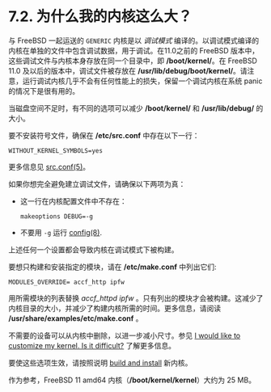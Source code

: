 # 7.2. 为什么我的内核这么大？

与 FreeBSD 一起运送的 `GENERIC` 内核是以 *调试模式* 编译的。以调试模式编译的内核在单独的文件中包含调试数据，用于调试。在11.0之前的 FreeBSD 版本中，这些调试文件与内核本身存放在同一个目录中，即 **/boot/kernel/**。在 FreeBSD 11.0 及以后的版本中，调试文件被存放在 **/usr/lib/debug/boot/kernel/**。请注意，运行调试内核几乎不会有任何性能上的损失，保留一个调试内核在系统 panic 的情况下是很有用的。

当磁盘空间不足时，有不同的选项可以减少 **/boot/kernel/** 和 **/usr/lib/debug/** 的大小。

要不安装符号文件，确保在 **/etc/src.conf** 中存在以下一行：

```
WITHOUT_KERNEL_SYMBOLS=yes
```

更多信息见 [src.conf(5)](https://www.freebsd.org/cgi/man.cgi?query=src.conf&sektion=5&format=html)。

如果你想完全避免建立调试文件，请确保以下两项为真：

- 这一行在内核配置文件中不存在：

  ```
  makeoptions DEBUG=-g
  ```

- 不要用 `-g` 运行 [config(8)](https://www.freebsd.org/cgi/man.cgi?query=config&sektion=8&format=html).

上述任何一个设置都会导致内核在调试模式下被构建。

要想只构建和安装指定的模块，请在 **/etc/make.conf** 中列出它们:

```
MODULES_OVERRIDE= accf_http ipfw
```

用所需模块的列表替换 *accf_httpd ipfw* 。只有列出的模块才会被构建。这减少了内核目录的大小，并减少了构建内核所需的时间。更多信息，请阅读 **/usr/share/examples/etc/make.conf** 。

不需要的设备可以从内核中删除，以进一步减小尺寸。参见 [I would like to customize my kernel. Is it difficult?](https://docs.freebsd.org/en/books/faq/#make-kernel) 了解更多信息。

要使这些选项生效，请按照说明 [build and install](https://docs.freebsd.org/en/books/handbook/#kernelconfig-building) 新内核。

作为参考，FreeBSD 11 amd64 内核（**/boot/kernel/kernel**）大约为 25 MB。
